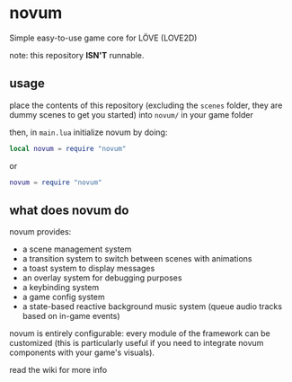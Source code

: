 # novum

 Simple easy-to-use game core for LÖVE (LOVE2D)

 note: this repository **ISN'T** runnable.

## usage

place the contents of this repository (excluding the `scenes` folder, they are dummy scenes to get you started) into `novum/` in your game folder

then, in `main.lua` initialize novum by doing:

```lua
local novum = require "novum"
```

or

```lua
novum = require "novum"
```

## what does novum do

novum provides:

* a scene management system
* a transition system to switch between scenes with animations
* a toast system to display messages
* an overlay system for debugging purposes
* a keybinding system
* a game config system
* a state-based reactive background music system (queue audio tracks based on in-game events)

novum is entirely configurable: every module of the framework can be customized (this is particularly useful if you need to integrate novum components with your game's visuals).

read the wiki for more info

